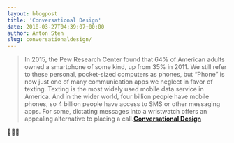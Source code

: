 ```yaml
---
layout: blogpost
title: 'Conversational Design'
date: 2018-03-27T04:39:07+00:00
author: Anton Sten
slug: conversationaldesign/
---
```


>In 2015, the Pew Research Center found that 64% of American adults owned a smartphone of some kind, up from 35% in 2011. We still refer to these personal, pocket-sized computers as phones, but “Phone” is now just one of many communication apps we neglect in favor of texting. Texting is the most widely used mobile data service in America. And in the wider world, four billion people have mobile phones, so 4 billion people have access to SMS or other messaging apps. For some, dictating messages into a wristwatch offers an appealing alternative to placing a call.**[Conversational Design](http://alistapart.com/article/conversational-design/)**

🙋🏻‍♂️
